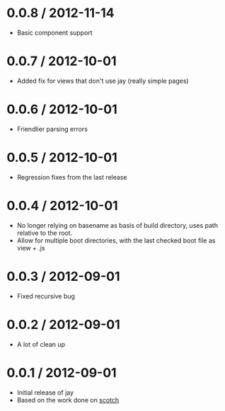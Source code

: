 0.0.8 / 2012-11-14
==================

* Basic component support

0.0.7 / 2012-10-01
==================

* Added fix for views that don't use jay (really simple pages)

0.0.6 / 2012-10-01
==================

* Friendlier parsing errors

0.0.5 / 2012-10-01
==================

* Regression fixes from the last release

0.0.4 / 2012-10-01
==================

* No longer relying on basename as basis of build directory, uses path relative to the root.
* Allow for multiple boot directories, with the last checked boot file as view + .js

0.0.3 / 2012-09-01
==================

* Fixed recursive bug

0.0.2 / 2012-09-01
==================

* A lot of clean up

0.0.1 / 2012-09-01
==================

* Initial release of jay
* Based on the work done on [scotch](https://github.com/MatthewMueller/scotch)
